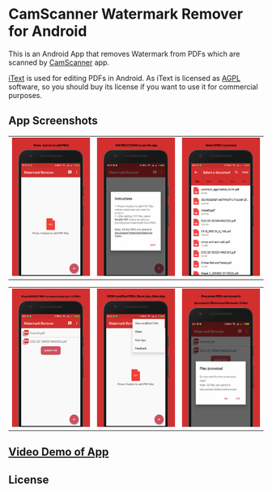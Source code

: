 # CamScanner Watermark Remover for Android

This is an Android App that removes Watermark from PDFs which are scanned by [CamScanner](https://play.google.com/store/apps/details?id=com.intsig.camscanner) app.

[iText](https://github.com/itext/itextpdf) is used for editing PDFs in Android. As iText is licensed as [AGPL](https://github.com/itext/itextpdf/blob/develop/LICENSE.md) software, so you should buy its license if you want to use it for commercial purposes.

## App Screenshots

<table>
    <tr>
     <td><img src="/screenshots/1.png"></td>
     <td><img src="/screenshots/2.png"></td>
     <td><img src="/screenshots/3.png"></td>
    </tr>
</table>
<table>
    <tr>
     <td><img src="/screenshots/4.png"></td>
     <td><img src="/screenshots/5.png"></td>
     <td><img src="/screenshots/6.png"></td>
    </tr>
</table>

## [Video Demo of App]()

## License
